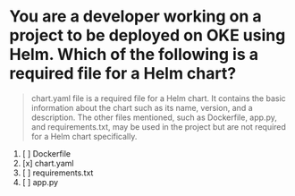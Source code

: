 # You are a developer working on a project to be deployed on OKE using Helm. Which of the following is a required file for a Helm chart?

> chart.yaml file is a required file for a Helm chart. It contains the basic information about the chart such as its name, version, and a description. The other files mentioned, such as Dockerfile, app.py, and requirements.txt, may be used in the project but are not required for a Helm chart specifically.

1. [ ] Dockerfile
1. [x] chart.yaml
1. [ ] requirements.txt
1. [ ] app.py